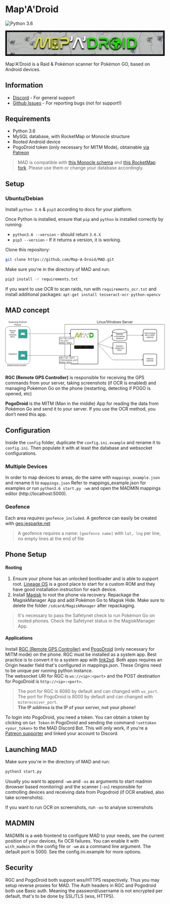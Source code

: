 # Map'A'Droid
![Python 3.6](https://img.shields.io/badge/python-3.6-blue.svg)

![MAD-Banner](static/banner_small_web.png)

Map'A'Droid is a Raid & Pokémon scanner for Pokémon GO, based on Android devices.

## Information
*  [Discord](https://discord.gg/7TT58jU) - For general support
*  [Github Issues](https://github.com/Map-A-Droid/MAD/issues) - For reporting bugs (not for support!)

## Requirements
- Python 3.6
- MySQL database, with RocketMap or Monocle structure
- Rooted Android device
- PogoDroid token (only necessary for MITM Mode), obtainable [via Patreon](https://www.patreon.com/user?u=14159560)

>MAD is compatible with [this Monocle schema](https://github.com/whitewillem/PMSF/blob/master/cleandb.sql) and [this RocketMap fork](https://github.com/cecpk/OSM-Rocketmap). Please use them or change your database accordingly.

## Setup
### Ubuntu/Debian

Install `python 3.6` & `pip3` according to docs for your platform.  

Once Python is installed, ensure that `pip` and `python` is installed correctly by running:
* `python3.6 --version` - should return `3.6.X`
* `pip3 --version` - If it returns a version, it is working.  

Clone this repository:
```bash
git clone https://github.com/Map-A-Droid/MAD.git
```

Make sure you're in the directory of MAD and run:
```bash
pip3 install -r requirements.txt
```
If you want to use OCR to scan raids, run with `requirements_ocr.txt` and install additional packages: `apt-get install tesseract-ocr python-opencv`


## MAD concept
![MAD concept graphic](static/concept.jpg)

**RGC (Remote GPS Controller)** is responsible for receiving the GPS commands from your server, taking screenshots (if OCR is enabled) and managing Pokémon Go on the phone (restarting, detecting if POGO is opened, etc)

**PogoDroid** is the MITM (Man in the middle) App for reading the data from Pokémon Go and send it to your server. If you use the OCR method, you don’t need this app.

## Configuration
Inside the `config` folder, duplicate the `config.ini.example` and rename it to `config.ini`. Then populate it with at least the database and websocket configurations.

### Multiple Devices
In order to map devices to areas, do the same with `mappings_example.json` and rename it to `mappings.json`
Refer to mappings_example.json for examples or run `python3.6 start.py -wm` and open the MADMIN mappings editor (http://localhost:5000).  

### Geofence
Each area *requires* `geofence_included`. A geofence can easily be created with [geo.jesparke.net](http://geo.jasparke.net/)
> A geofence requires a name: `[geofence name]` with `lat, lng` per line, no empty lines at the end of file  

## Phone Setup
#### Rooting
1. Ensure your phone has an unlocked bootloader and is able to support root. [Lineage OS](https://lineageos.org/) is a good place to start for a custom ROM and they have good installation instruction for each device.  
2. Install [Magisk](https://www.xda-developers.com/how-to-install-magisk/) to root the phone via recovery. Repackage the MagiskManager App and add Pokémon Go to Magisk Hide. Make sure to delete the folder `/sdcard/MagiskManager` after repackaging.
>It's necessary to pass the Safetynet check to run Pokémon Go on rooted phones. Check the Safetynet status in the MagiskManager App.

#### Applications
Install [RGC (Remote GPS Controller)](https://github.com/Map-A-Droid/MAD/blob/master/APK/RemoteGpsController.apk) and [PogoDroid](https://www.maddev.de/apk/PogoDroid.apk) (only necessary for MITM mode) on the phone. RGC must be installed as a system app. Best practice is to convert it to a system app with [link2sd](https://play.google.com/store/apps/details?id=com.buak.Link2SD).
Both apps requires an Origin header field that's configured in mappings.json. These Origins need to be unique per running python instance.  
The websocket URI for RGC is `ws://<ip>:<port>` and the POST destination for PogoDroid is `http://<ip>:<port>`.
>The port for RGC is 8080 by default and can changed with `ws_port`.  
>The port for PogoDroid is 8000 by default and can changed with `mitmreceiver_port`.  
>**The IP address is the IP of your server, not your phone!**  


To login into PogoDroid, you need a token. You can obtain a token by clicking on `Get Token` in PogoDroid and sending the command `!settoken <your_token>` to the MAD Discord Bot. This will only work, if you're a [Patreon supporter](https://www.patreon.com/user?u=14159560) and linked your account to Discord.

## Launching MAD
Make sure you're in the directory of MAD and run:
```bash
python3 start.py
```  

Usually you want to append `-wm` and `-os`
as arguments to start madmin (browser based monitoring) and the scanner (`-os`) responsible
for controlling devices and receiving data from Pogodroid (if OCR enabled, also take screenshots).

If you want to run OCR on screenshots, run `-oo` to analyse screenshots

## MADMIN
MADMIN is a web frontend to configure MAD to your needs, see the current position of your devices, fix OCR failures. You can enable it with `with_madmin` in the config file or `-wm` as a command line argument. The default port is 5000. See the config.ini.example for more options.

## Security
RGC and PogoDroid both support wss/HTTPS respectively. Thus you may setup
reverse proxies for MAD. The Auth headers in RGC and Pogodroid both use Basic auth.
Meaning the password/username is not encrypted per default, that's to be done by SSL/TLS (wss, HTTPS).
